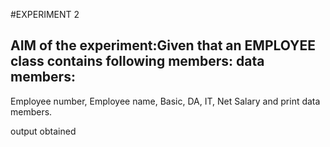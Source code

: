 #EXPERIMENT 2
## AIM of the experiment:Given that an EMPLOYEE class contains following members: data members:
Employee number, Employee name, Basic, DA, IT, Net Salary and print data
members.

output obtained


